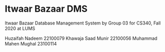 # Itwaar Bazaar DMS
 Itwaar Bazaar Database Management System by Group 03 for CS340, Fall 2020 at LUMS
 
 Huzaifah Nadeem       22100079
 Khawaja Saad Munir    22100056
 Muhammad Mahen Mughal 23100114
